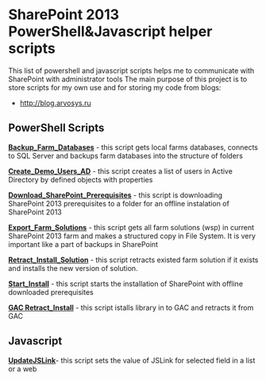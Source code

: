 # SharePoint 2013 PowerShell&Javascript helper scripts
This list of powershell and javascript scripts helps me to communicate with SharePoint with administrator tools
The main purpose of this project is to store scripts for my own use and for storing my code from blogs:
* http://blog.arvosys.ru


## PowerShell Scripts

**[Backup_Farm_Databases](https://github.com/sergeisnitko/SharePoint-Helper-Scripts/blob/master/Sharepoint-Helper-Scripts/PowerShell/Backup_Farm_Databases.ps1)** - this script gets local farms databases, connects to SQL Server and backups farm databases into the structure of folders

**[Create_Demo_Users_AD](https://github.com/sergeisnitko/SharePoint-Helper-Scripts/blob/master/Sharepoint-Helper-Scripts/PowerShell/Create_Demo_Users_AD.ps1)** - this script creates a list of users in Active Directory by defined objects with properties

**[Download_SharePoint_Prerequisites](https://github.com/sergeisnitko/SharePoint-Helper-Scripts/blob/master/Sharepoint-Helper-Scripts/PowerShell/Download_SharePoint_Prerequisites.ps1)** - this script is downloading SharePoint 2013 prerequisites to a folder for an offline instalation of SharePoint 2013

**[Export_Farm_Solutions](https://github.com/sergeisnitko/SharePoint-Helper-Scripts/blob/master/Sharepoint-Helper-Scripts/PowerShell/Export_Farm_Solutions.ps1)** - this script gets all farm solutions (wsp) in current SharePoint 2013 farm and makes a structured copy in File System. It is very important like a part of backups in SharePoint

**[Retract_Install_Solution](https://github.com/sergeisnitko/SharePoint-Helper-Scripts/blob/master/Sharepoint-Helper-Scripts/PowerShell/Retract_Install_Solution.ps1)** - this script retracts existed farm solution if it exists and installs the new version of solution.

**[Start_Install](https://github.com/sergeisnitko/SharePoint-Helper-Scripts/blob/master/Sharepoint-Helper-Scripts/PowerShell/Start_Install.ps1)** - this script starts the installation of SharePoint with offline downloaded prerequisites

**[GAC Retract_Install](https://github.com/sergeisnitko/SharePoint-Helper-Scripts/blob/master/Sharepoint-Helper-Scripts/PowerShell/GAC%20Retract_Install.ps1)** - this script istalls library in to GAC and retracts it from GAC

## Javascript

**[UpdateJSLink](https://github.com/sergeisnitko/SharePoint-Helper-Scripts/blob/master/Sharepoint-Helper-Scripts/Javascript/UpdateJSLink.js)**- this script sets the value of JSLink for selected field in a list or a web
